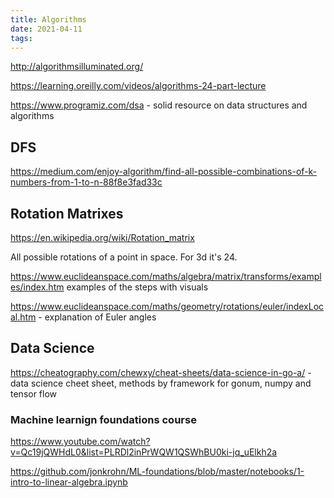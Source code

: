 ```yaml
---
title: Algorithms
date: 2021-04-11
tags:
---
```


http://algorithmsilluminated.org/

https://learning.oreilly.com/videos/algorithms-24-part-lecture

https://www.programiz.com/dsa - solid resource on data structures and algorithms

## DFS

https://medium.com/enjoy-algorithm/find-all-possible-combinations-of-k-numbers-from-1-to-n-88f8e3fad33c

## Rotation Matrixes

https://en.wikipedia.org/wiki/Rotation_matrix

All possible rotations of a point in space. For 3d it's 24.

https://www.euclideanspace.com/maths/algebra/matrix/transforms/examples/index.htm examples of the steps with visuals

https://www.euclideanspace.com/maths/geometry/rotations/euler/indexLocal.htm - explanation of Euler angles

## Data Science

https://cheatography.com/chewxy/cheat-sheets/data-science-in-go-a/ - data science cheet sheet, methods by framework for gonum, numpy and tensor flow

### Machine learnign foundations course

https://www.youtube.com/watch?v=Qc19jQWHdL0&list=PLRDl2inPrWQW1QSWhBU0ki-jq_uElkh2a

https://github.com/jonkrohn/ML-foundations/blob/master/notebooks/1-intro-to-linear-algebra.ipynb
